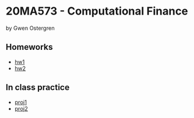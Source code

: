 # 20MA573 - Computational Finance 
by Gwen Ostergren

## Homeworks 
- [hw1](src/HW01_Grid_random_walk.ipynb)
- [hw2](src/HW02fd2.ipynb)

## In class practice 
- [proj1](src/proj01.ipynb)
- [proj2](src/proj02python_info.ipynb)

